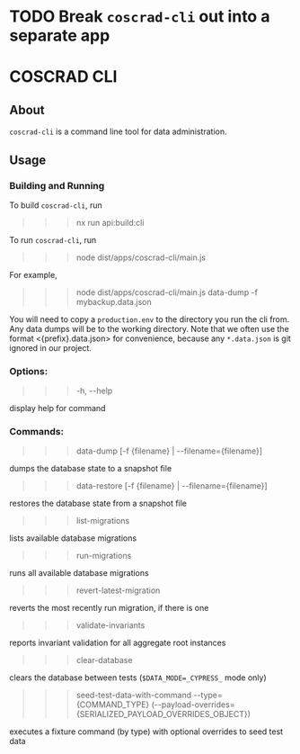 # TODO Break `coscrad-cli` out into a separate app

# COSCRAD CLI

## About

`coscrad-cli` is a command line tool for data administration.

## Usage

### Building and Running

To build `coscrad-cli`, run

> > > nx run api:build:cli

To run `coscrad-cli`, run

> > > node dist/apps/coscrad-cli/main.js <command-name> <command-options>

For example,

> > > node dist/apps/coscrad-cli/main.js data-dump -f mybackup.data.json

You will need to copy a `production.env` to the directory you run the cli from.
Any data dumps will be to the working directory. Note that we often use the
format <{prefix}.data.json> for convenience, because any `*.data.json` is
git ignored in our project.

### Options:

> > > -h, --help

display help for command

### Commands:

> > > data-dump [-f {filename} | --filename={filename}]

dumps the database state to a snapshot file

> > > data-restore [-f {filename} | --filename={filename}]

restores the database state from a snapshot file

> > > list-migrations

lists available database migrations

> > > run-migrations

runs all available database migrations

> > > revert-latest-migration

reverts the most recently run migration, if there is one

> > > validate-invariants

reports invariant validation for all aggregate root instances

> > > clear-database

clears the database between tests (`$DATA_MODE=_CYPRESS_` mode only)

> > > seed-test-data-with-command --type={COMMAND_TYPE} (--payload-overrides={SERIALIZED_PAYLOAD_OVERRIDES_OBJECT})

executes a fixture command (by type) with optional overrides to seed test data
